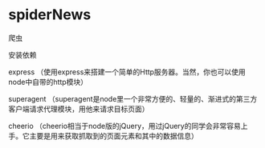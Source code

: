 # spiderNews
爬虫

安装依赖

express （使用express来搭建一个简单的Http服务器。当然，你也可以使用node中自带的http模块）

superagent （superagent是node里一个非常方便的、轻量的、渐进式的第三方客户端请求代理模块，用他来请求目标页面）

cheerio （cheerio相当于node版的jQuery，用过jQuery的同学会非常容易上手。它主要是用来获取抓取到的页面元素和其中的数据信息）
